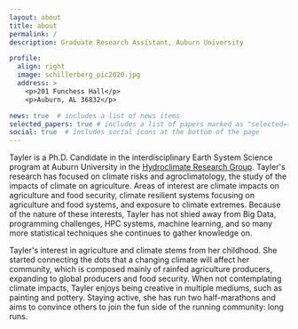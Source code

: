 ```yaml
---
layout: about
title: about
permalink: /
description: Graduate Research Assistant, Auburn University 

profile:
  align: right
  image: schillerberg_pic2020.jpg
  address: >
    <p>201 Funchess Hall</p>
    <p>Auburn, AL 36832</p>

news: true  # includes a list of news items
selected_papers: true # includes a list of papers marked as "selected={true}"
social: true  # includes social icons at the bottom of the page
---
```


Tayler is a Ph.D. Candidate in the interdisciplinary Earth System Science program at Auburn University in the [Hydroclimate Research Group](http://webhome.auburn.edu/~dzt0025/). Tayler's research has focused on climate risks and agroclimatology, the study of the impacts of climate on agriculture. Areas of interest are climate impacts on agriculture and food security, climate resilient systems focusing on agriculture and food systems, and exposure to climate extremes. Because of the nature of these interests, Tayler has not shied away from Big Data, programming challenges, HPC systems, machine learning, and so many more statistical techniques she continues to gather knowledge on. 

Tayler's interest in agriculture and climate stems from her childhood. She started connecting the dots that a changing climate will affect her community, which is composed mainly of rainfed agriculture producers, expanding to global producers and food security. When not contemplating climate impacts, Tayler enjoys being creative in multiple mediums, such as painting and pottery. Staying active, she has run two half-marathons and aims to convince others to join the fun side of the running community: long runs. 

